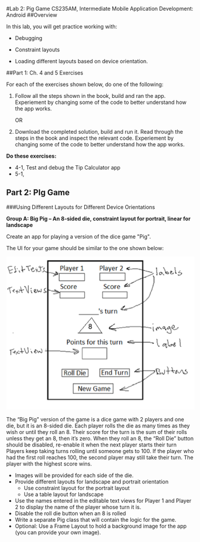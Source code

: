 #Lab 2: Pig Game
CS235AM, Intermediate Mobile Application Development: Android
##Overview

In this lab, you will get practice working with:

- Debugging

- Constraint layouts

- Loading different layouts based on device orientation.  


##Part 1: Ch. 4 and 5 Exercises  

For each of the exercises shown below, do one of the following:

1. Follow all the steps shown in the book, build and ran the app. Experiement by changing some of the code to better understand how the app works.  

   OR

2. Download the completed solution, build and run it. Read through the steps in the book and inspect the relevant code. Experiement by changing some of the code to better understand how the app works.

**Do these exercises:**

- 4-1, Test and debug the Tip Calculator app
- 5-1, 

## Part 2: PIg Game  

###Using Different Layouts for Different Device Orientations   

**Group A: Big Pig – An 8-sided die, constraint layout for portrait, linear for landscape**

Create an app for playing a version of the dice game "Pig". 

The UI for your game should be similar to the one shown below:

![](BigPigLayout.png)

The “Big Pig” version of the game is a dice game with 2 players and one die, but it is an 8-sided die. Each player rolls the die as many times as they wish or until they roll an 8. Their score for the turn is the sum of their rolls unless they get an 8, then it’s zero. When they roll an 8, the “Roll Die” button should be disabled, re-enable it when the next player starts their turn Players keep taking turns rolling until someone gets to 100. If the player who had the first roll reaches 100, the second player may still take their turn. The player with the highest score wins.

- Images will be provided for each side of the die.
- Provide different layouts for landscape and portrait orientation
  - Use constraint layout for the portrait layout
  - Use a table layout for landscape
- Use the names entered in the editable text views for Player 1 and Player 2 to display the name of the player whose turn it is.
- Disable the roll die button when an 8 is rolled
- Write a separate Pig class that will contain the logic for the game.
- Optional: Use a Frame Layout to hold a background image for the app (you can provide your own image).